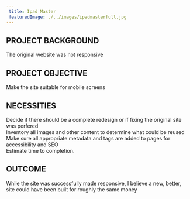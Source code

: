 ```yaml
---
 title: Ipad Master
 featuredImage: ./../images/ipadmasterfull.jpg
---
```

## PROJECT BACKGROUND
The original website was not responsive

## PROJECT OBJECTIVE
Make the site suitable for mobile screens

## NECESSITIES
Decide if there should be a complete redesign or if fixing the original site was perfered<br />
Inventory all images and other content to determine what could be reused<br />
Make sure all appropriate metadata and tags are added to pages for accessibility and SEO<br />
Estimate time to completion.
<br />
## OUTCOME
While the site was successfully made responsive, I believe a new, better, site could have been built for roughly the
same money